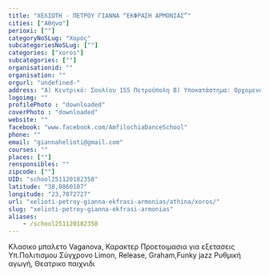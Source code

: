 ```yaml
---
title: "ΧΕΛΙΩΤΗ - ΠΕΤΡΟΥ ΓΙΑΝΝΑ “ΕΚΦΡΑΣΗ ΑΡΜΟΝΙΑΣ”"
cities: ["Αθήνα"]
perioxi: [""]
categoryNoSLug: "Χορός"
subcategoriesNoSLug: [""]
categories: ["xoros"]
subcategories: [""]
organisationid: ""
organisation: ""
orgurl: "undefined-"
address: "Α) Κεντρικό: Σουλίου 155 Πετρούπολη Β) Υποκατάστημα: Ορχομενού 42 Άνω Λιόσια, 13231 Athens, Greece"
logoimg: ""
profilePhoto : "downloaded"
coverPhoto : "downloaded"
website: ""
facebook: "www.facebook.com/AmfilochiaDanceSchool"
phone: ""
email: "giannahelioti@gmail.com"
courses: ""
places: [""]
rensponsibles: ""
zipcode: [""]
UID: "school251120182358"
latitude: "38,0860107"
longitude: "23,7072727"
url: "xelioti-petroy-gianna-ekfrasi-armonias/athina/xoros/"
slug: "xelioti-petroy-gianna-ekfrasi-armonias"
aliases:
    - /school251120182358
---
```



Κλασικο μπαλετο Vaganova, Καρακτερ Προετοιμασια για εξετασεις Υπ.Πολιτισμου Σύγχρονο Limon, Release, Graham,Funky jazz Ρυθμική αγωγή, Θεατρικο παιχνιδι

